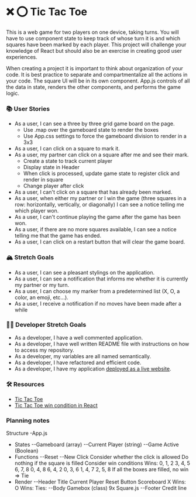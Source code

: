 # ❌ ⭕️ Tic Tac Toe

This is a web game for two players on one device, taking turns. You will have to use component state to keep track of whose turn it is and which squares have been marked by each player. This project will challenge your knowledge of React but should also be an exercise in creating good user experiences.

When creating a project it is important to think about organization of your code. It is best practice to separate and compartmentalize all the actions in your code. The square UI will be in its own component. App.js controls of all the data in state, renders the other components, and performs the game logic.

### 📚 User Stories

- As a user, I can see a three by three grid game board on the page.
    - Use .map over the gameboard state to render the boxes
    - Use App.css settings to force the gameboard division to render in a 3x3
- As a user, I can click on a square to mark it.
- As a user, my partner can click on a square after me and see their mark.
    - Create a state to track current player
    - Display state in Header
    - When click is processed, update game state to register click and render in square
    - Change player after click
- As a user, I can't click on a square that has already been marked.
- As a user, when either my partner or I win the game (three squares in a row: horizontally, vertically, or diagonally) I can see a notice telling me which player won.
- As a user, I can't continue playing the game after the game has been won.
- As a user, if there are no more squares available, I can see a notice telling me that the game has ended.
- As a user, I can click on a restart button that will clear the game board.

### 🏔 Stretch Goals

- As a user, I can see a pleasant stylings on the application.
- As a user, I can see a notification that informs me whether it is currently my partner or my turn.
- As a user, I can choose my marker from a predetermined list (X, O, a color, an emoji, etc...).
- As a user, I receive a notification if no moves have been made after a while

### 👩‍💻 Developer Stretch Goals

- As a developer, I have a well commented application.
- As a developer, I have well written README file with instructions on how to access my repository.
- As a developer, my variables are all named semantically.
- As a developer, I have refactored and efficient code.
- As a developer, I have my application [deployed as a live website](https://render.com/docs/deploy-create-react-app).

### 🛠 Resources

- [Tic Tac Toe](https://en.wikipedia.org/wiki/Tic-tac-toe)
- [Tic Tac Toe win condition in React](https://forum.freecodecamp.org/t/need-help-understanding-react-tic-tac-toe-winner-function/137840)

### Planning notes

Structure
-App.js
* States
--Gameboard (array)
--Current Player (string)
--Game Active (Boolean)
* Functions
--Reset
--New Click
    Consider whether the click is allowed
    Do nothing if the square is filled
    Consider win conditions
        Wins:
            0, 1, 2
            3, 4, 5
            6, 7, 8
            0, 4, 8
            6, 4, 2
            0, 3, 6
            1, 4, 7
            2, 5, 8
    If all the boxes are filled, no win => Tie
* Render
--Header
    Title
    Current Player
    Reset Button
    Scoreboard
        X Wins: 
        O Wins:
        Ties:
--Body
    Gamebox (class)
        9x Square.js
--Footer
    Credit line